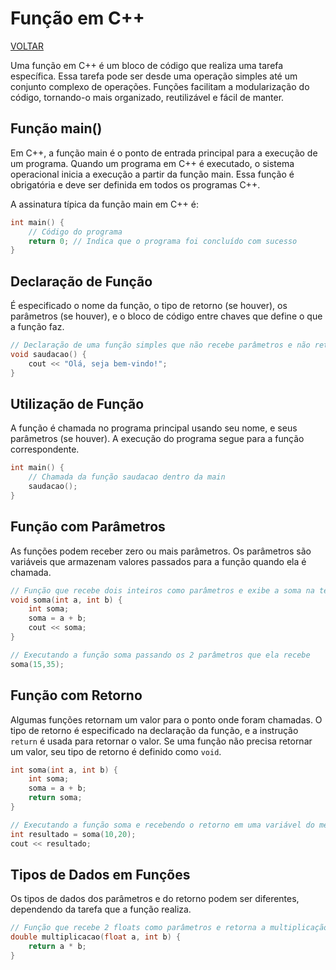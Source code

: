 # Função em C++

[VOLTAR](/readme.md)

Uma função em C++ é um bloco de código que realiza uma tarefa específica. Essa tarefa pode ser desde uma operação simples até um conjunto complexo de operações. Funções facilitam a modularização do código, tornando-o mais organizado, reutilizável e fácil de manter.

## Função main()

Em C++, a função main é o ponto de entrada principal para a execução de um programa. Quando um programa em C++ é executado, o sistema operacional inicia a execução a partir da função main. Essa função é obrigatória e deve ser definida em todos os programas C++.

A assinatura típica da função main em C++ é:

```cpp
int main() {
    // Código do programa
    return 0; // Indica que o programa foi concluído com sucesso
}
```

## Declaração de Função

É especificado o nome da função, o tipo de retorno (se houver), os parâmetros (se houver), e o bloco de código entre chaves que define o que a função faz.

```cpp
// Declaração de uma função simples que não recebe parâmetros e não retorna valor
void saudacao() {
    cout << "Olá, seja bem-vindo!";
}
```

## Utilização de Função

A função é chamada no programa principal usando seu nome, e seus parâmetros (se houver). A execução do programa segue para a função correspondente.

```cpp
int main() {
    // Chamada da função saudacao dentro da main
    saudacao();
}
```

## Função com Parâmetros

As funções podem receber zero ou mais parâmetros. Os parâmetros são variáveis que armazenam valores passados para a função quando ela é chamada.

```cpp
// Função que recebe dois inteiros como parâmetros e exibe a soma na tela
void soma(int a, int b) {
    int soma;
    soma = a + b;
    cout << soma;
}

// Executando a função soma passando os 2 parâmetros que ela recebe
soma(15,35);
```

## Função com Retorno

Algumas funções retornam um valor para o ponto onde foram chamadas. O tipo de retorno é especificado na declaração da função, e a instrução `return` é usada para retornar o valor. Se uma função não precisa retornar um valor, seu tipo de retorno é definido como `void`.

```cpp
int soma(int a, int b) {
    int soma;
    soma = a + b;
    return soma;
}

// Executando a função soma e recebendo o retorno em uma variável do mesmo tipo
int resultado = soma(10,20);
cout << resultado;
```

## Tipos de Dados em Funções

Os tipos de dados dos parâmetros e do retorno podem ser diferentes, dependendo da tarefa que a função realiza.

```cpp
// Função que recebe 2 floats como parâmetros e retorna a multiplicação, definida como double.
double multiplicacao(float a, int b) {
    return a * b;
}
```
